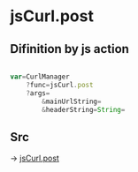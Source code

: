 # jsCurl.post

## Difinition by js action

```js.js

var=CurlManager
	?func=jsCurl.post
	?args=
		&mainUrlString=
		&headerString=String=
```

## Src

-> [jsCurl.post](https://github.com/puutaro/CommandClick/blob/master/app/src/main/java/com/puutaro/commandclick/fragment_lib/terminal_fragment/js_interface/JsCurl.kt#L67)


